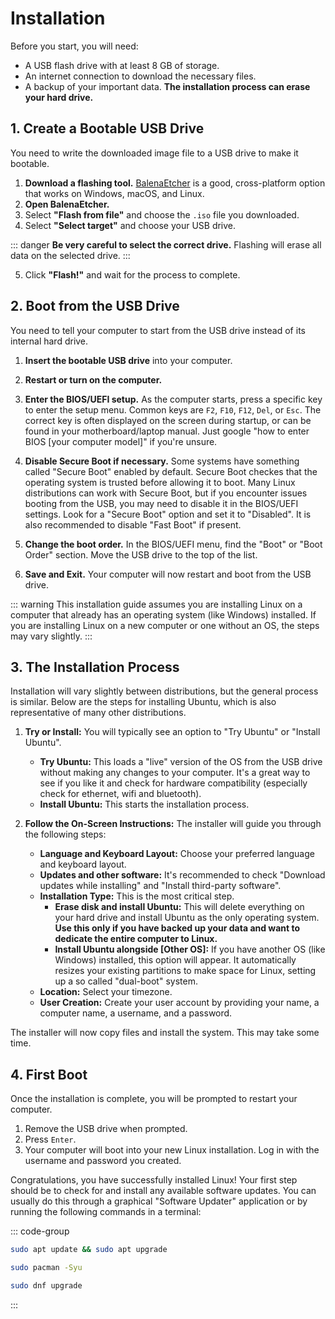# Installation

Before you start, you will need:

*   A USB flash drive with at least 8 GB of storage.
*   An internet connection to download the necessary files.
*   A backup of your important data. **The installation process can erase your hard drive.**


## 1. Create a Bootable USB Drive

You need to write the downloaded image file to a USB drive to make it bootable.

1.  **Download a flashing tool.** [BalenaEtcher](https://www.balena.io/etcher/) is a good, cross-platform option that works on Windows, macOS, and Linux.
2.  **Open BalenaEtcher.**
3.  Select **"Flash from file"** and choose the `.iso` file you downloaded.
4.  Select **"Select target"** and choose your USB drive. 

::: danger
**Be very careful to select the correct drive.** Flashing will erase all data on the selected drive.
:::

5.  Click **"Flash!"** and wait for the process to complete.

## 2. Boot from the USB Drive

You need to tell your computer to start from the USB drive instead of its internal hard drive.

1.  **Insert the bootable USB drive** into your computer.
2.  **Restart or turn on the computer.**
3.  **Enter the BIOS/UEFI setup.** As the computer starts, press a specific key to enter the setup menu. Common keys are `F2`, `F10`, `F12`, `Del`, or `Esc`. The correct key is often displayed on the screen during startup, or can be found in your motherboard/laptop manual. Just google "how to enter BIOS [your computer model]" if you're unsure.
4. **Disable Secure Boot if necessary.** Some systems have something called "Secure Boot" enabled by default. Secure Boot checkes that the operating system is trusted before allowing it to boot. Many Linux distributions can work with Secure Boot, but if you encounter issues booting from the USB, you may need to disable it in the BIOS/UEFI settings. Look for a "Secure Boot" option and set it to "Disabled". It is also recommended to disable "Fast Boot" if present.

5.  **Change the boot order.** In the BIOS/UEFI menu, find the "Boot" or "Boot Order" section. Move the USB drive to the top of the list.
6.  **Save and Exit.** Your computer will now restart and boot from the USB drive.


::: warning
This installation guide assumes you are installing Linux on a computer that already has an operating system (like Windows) installed. If you are installing Linux on a new computer or one without an OS, the steps may vary slightly.
:::


## 3. The Installation Process

Installation will vary slightly between distributions, but the general process is similar. Below are the steps for installing Ubuntu, which is also representative of many other distributions.

1.  **Try or Install:** You will typically see an option to "Try Ubuntu" or "Install Ubuntu".
    *   **Try Ubuntu:** This loads a "live" version of the OS from the USB drive without making any changes to your computer. It's a great way to see if you like it and check for hardware compatibility (especially check for ethernet, wifi and bluetooth).
    *   **Install Ubuntu:** This starts the installation process.

2.  **Follow the On-Screen Instructions:** The installer will guide you through the following steps:
    *   **Language and Keyboard Layout:** Choose your preferred language and keyboard layout.
    *   **Updates and other software:** It's recommended to check "Download updates while installing" and "Install third-party software".
    *   **Installation Type:** This is the most critical step.
        *   **Erase disk and install Ubuntu:** This will delete everything on your hard drive and install Ubuntu as the only operating system. **Use this only if you have backed up your data and want to dedicate the entire computer to Linux.**
        *   **Install Ubuntu alongside [Other OS]:** If you have another OS (like Windows) installed, this option will appear. It automatically resizes your existing partitions to make space for Linux, setting up a so called "dual-boot" system.
    *   **Location:** Select your timezone.
    *   **User Creation:** Create your user account by providing your name, a computer name, a username, and a password.

The installer will now copy files and install the system. This may take some time.

## 4. First Boot

Once the installation is complete, you will be prompted to restart your computer.

1.  Remove the USB drive when prompted.
2.  Press `Enter`.
3.  Your computer will boot into your new Linux installation. Log in with the username and password you created.

Congratulations, you have successfully installed Linux! Your first step should be to check for and install any available software updates. You can usually do this through a graphical "Software Updater" application or by running the following commands in a terminal:

::: code-group
```bash [Debian / Ubuntu]
sudo apt update && sudo apt upgrade
```
```bash [Arch]
sudo pacman -Syu
```
```bash [Fedora]
sudo dnf upgrade
```
:::
